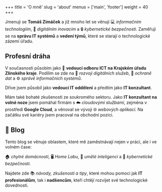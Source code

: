 +++
title = 'O mně'
slug = 'about'
menus = ['main', 'footer']
weight = 40
+++

Jmenuji se **Tomáš Zimáček** a již mnoho let se věnuji 💻 _informačním technologiím_, 🔄 _digitálním inovacím_ a 🔒 _kybernetické bezpečnosti_. Zaměřuji se na **správu IT systémů** a **vedení týmů**, které se starají o technologické zázemí úřadu.

## Profesní dráha

V současnosti působím jako 📌 **vedoucí odboru ICT na Krajském úřadu Zlínského kraje**. Podílím se zde na 🚀 _rozvoji digitálních služeb_, 🔐 _ochraně dat_ a ⚙️ _správě informačních systémů_.

Dříve jsem působil jako **vedoucí IT oddělení** a předtím jako **IT konzultant**.  

Mám také bohaté zkušenosti ze soukromého sektoru. Jako **IT konzultant na volné noze** jsem pomáhal firmám s ☁️ _cloudovými službami_, zejména v prostředí **Google Cloud**, a věnoval se vývoji 🌐 _webových aplikací_. Na začátku své kariéry jsem pracoval na obchodní pozici.

## 📖 Blog

Tento blog se věnuje oblastem, které mě zaměstnávají nejen v práci, ale i ve volném čase:

🏠 _chytré domácnosti_, 🖥️ _Home Labu_, 🤖 _umělé inteligenci_ a 🔐 _kybernetické bezpečnosti_.

Najdete zde 📚 _návody, zkušenosti a tipy_, které mohou pomoci jak **IT profesionálům**, tak i **nadšencům**, kteří chtějí rozvíjet své technologické dovednosti.